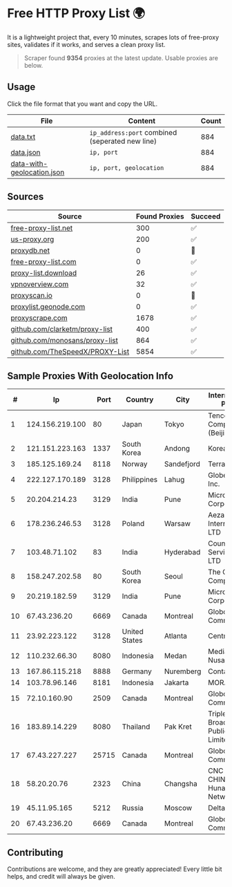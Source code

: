 
# Free HTTP Proxy List 🌍

It is a lightweight project that, every 10 minutes, scrapes lots of free-proxy sites, validates if it works, and serves a clean proxy list.


> Scraper found **9354** proxies at the latest update. Usable proxies are below.

## Usage

Click the file format that you want and copy the URL.


|File|Content|Count|
|----|-------|-----|
|[data.txt](https://raw.githubusercontent.com/themiralay/Proxy-List-World/master/data.txt)|`ip_address:port` combined (seperated new line)|884|
|[data.json](https://raw.githubusercontent.com/themiralay/Proxy-List-World/master/data.json)|`ip, port`|884|
|[data-with-geolocation.json](https://raw.githubusercontent.com/themiralay/Proxy-List-World/master/data-with-geolocation.json)|`ip, port, geolocation`|884|

## Sources

|Source|Found Proxies|Succeed|
|------|-------------|-------|
|[free-proxy-list.net](https://free-proxy-list.net)|300|✅|
|[us-proxy.org](https://www.us-proxy.org)|200|✅|
|[proxydb.net](http://proxydb.net)|0|🚫|
|[free-proxy-list.com](https://free-proxy-list.com/?page=&port=&type%5B%5D=http&type%5B%5D=https&up_time=0&search=Search)|0|✅|
|[proxy-list.download](https://www.proxy-list.download/HTTP)|26|✅|
|[vpnoverview.com](https://vpnoverview.com/privacy/anonymous-browsing/free-proxy-servers)|32|✅|
|[proxyscan.io](https://www.proxyscan.io)|0|🚫|
|[proxylist.geonode.com](https://proxylist.geonode.com/api/proxy-list?limit=300&page=1&sort_by=lastChecked&sort_type=desc&protocols=http,https)|0|✅|
|[proxyscrape.com](https://api.proxyscrape.com/v2/?request=displayproxies&protocol=http&timeout=10000&country=all&ssl=all&anonymity=all)|1678|✅|
|[github.com/clarketm/proxy-list](https://raw.githubusercontent.com/clarketm/proxy-list/master/proxy-list-raw.txt)|400|✅|
|[github.com/monosans/proxy-list](https://raw.githubusercontent.com/monosans/proxy-list/main/proxies/http.txt)|864|✅|
|[github.com/TheSpeedX/PROXY-List](https://raw.githubusercontent.com/TheSpeedX/PROXY-List/master/http.txt)|5854|✅|


## Sample Proxies With Geolocation Info

|#|Ip|Port|Country|City|Internet Service Provider|
|-|--|----|-------|----|-------------------------|
|1|124.156.219.100|80|Japan|Tokyo|Tencent Cloud Computing (Beijing) Co|
|2|121.151.223.163|1337|South Korea|Andong|Korea Telecom|
|3|185.125.169.24|8118|Norway|Sandefjord|TerraHost AS|
|4|222.127.170.189|3128|Philippines|Lahug|Globe Telecom Inc.|
|5|20.204.214.23|3129|India|Pune|Microsoft Corporation|
|6|178.236.246.53|3128|Poland|Warsaw|Aeza International LTD|
|7|103.48.71.102|83|India|Hyderabad|Country Online Services PVT LTD|
|8|158.247.202.58|80|South Korea|Seoul|The Constant Company, LLC|
|9|20.219.182.59|3129|India|Pune|Microsoft Corporation|
|10|67.43.236.20|6669|Canada|Montreal|GloboTech Communications|
|11|23.92.223.122|3128|United States|Atlanta|Centrilogic|
|12|110.232.66.30|8080|Indonesia|Medan|Media Antar Nusa PT.|
|13|167.86.115.218|8888|Germany|Nuremberg|Contabo GmbH|
|14|103.78.96.146|8181|Indonesia|Jakarta|MORATELINDO|
|15|72.10.160.90|2509|Canada|Montreal|GloboTech Communications|
|16|183.89.14.229|8080|Thailand|Pak Kret|Triple T Broadband Public Company Limited|
|17|67.43.227.227|25715|Canada|Montreal|GloboTech Communications|
|18|58.20.20.76|2323|China|Changsha|CNC Group CHINA169 Hunan Province Network|
|19|45.11.95.165|5212|Russia|Moscow|Delta Ltd|
|20|67.43.236.20|6669|Canada|Montreal|GloboTech Communications|



## Contributing

Contributions are welcome, and they are greatly appreciated! Every
little bit helps, and credit will always be given.

